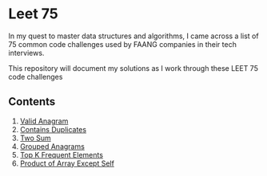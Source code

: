 # Leet 75

In my quest to master data structures and algorithms, I came across a list of 75 common code challenges used by FAANG companies in their tech interviews. 

This repository will document my solutions as I work through these LEET 75 code challenges

## Contents

1. [Valid Anagram](valid_anagram.md)
2. [Contains Duplicates](contains_duplicates.md)
3. [Two Sum](two_sum.md)
4. [Grouped Anagrams](grouped_anagrams.md)
5. [Top K Frequent Elements](top_k_frequent_elements.md)
6. [Product of Array Except Self](product_of_array_except_self.md)